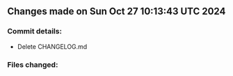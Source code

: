 ## Changes made on Sun Oct 27 10:13:43 UTC 2024
### Commit details:
- Delete CHANGELOG.md
### Files changed:

